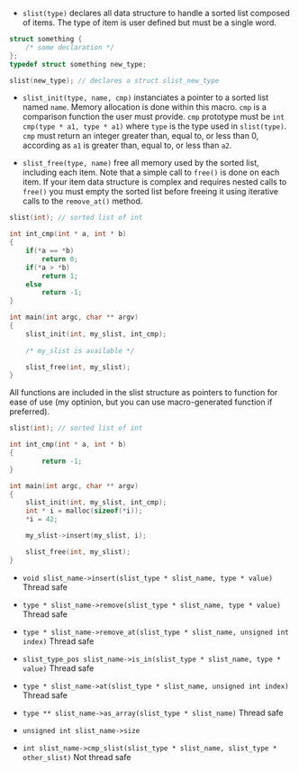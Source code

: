 
* `slist(type)` declares all data structure to handle a sorted list composed of items. 
The type of item is user defined but must be a single word.
```c
struct something {
	/* some declaration */
};
typedef struct something new_type;

slist(new_type); // declares a struct slist_new_type
```

* `slist_init(type, name, cmp)` instanciates a pointer to a sorted list named `name`. 
Memory allocation is done within this macro. `cmp` is a comparison function 
the user must provide. `cmp` prototype must be `int cmp(type * a1, type * a1)` where
`type` is the type used in `slist(type)`.
 `cmp` must return an integer greater than, equal to, or less than 0, according as 
 `a1` is greater than, equal to, or less than `a2`.

* `slist_free(type, name)` free all memory used by the sorted list, including each item. 
Note that a simple call to `free()` is done on each item. If your item data structure is
complex and requires nested calls to `free()` you must empty the sorted list before freeing 
it using iterative calls to the `remove_at()` method.
```c
slist(int); // sorted list of int

int int_cmp(int * a, int * b)
{
    if(*a == *b)
        return 0;
    if(*a > *b)
        return 1;
    else
        return -1;
}

int main(int argc, char ** argv)
{
    slist_init(int, my_slist, int_cmp);
	
	/* my_slist is available */

    slist_free(int, my_slist);
}
```

All functions are included in the slist structure as pointers to function for ease of use 
(my optinion, but you can use macro-generated function if preferred).

```c
slist(int); // sorted list of int

int int_cmp(int * a, int * b)
{
        return -1;
}

int main(int argc, char ** argv)
{
    slist_init(int, my_slist, int_cmp);
	int * i = malloc(sizeof(*i));
    *i = 42;

    my_slist->insert(my_slist, i);

    slist_free(int, my_slist);
}
```


* `void slist_name->insert(slist_type * slist_name, type * value)`
Thread safe

* `type * slist_name->remove(slist_type * slist_name, type * value)`
Thread safe

* `type * slist_name->remove_at(slist_type * slist_name, unsigned int index)`
Thread safe

* `slist_type_pos slist_name->is_in(slist_type * slist_name, type * value)`
Thread safe

* `type * slist_name->at(slist_type * slist_name, unsigned int index)`
Thread safe

* `type ** slist_name->as_array(slist_type * slist_name)`
Thread safe

* `unsigned int slist_name->size`

* `int slist_name->cmp_slist(slist_type * slist_name, slist_type * other_slist)`
Not thread safe
